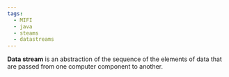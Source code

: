 ```yaml
---
tags:
  - MIFI
  - java
  - steams
  - datastreams
---
```

**Data stream** is an abstraction of the sequence of the elements of data that are passed from one computer component to another.
